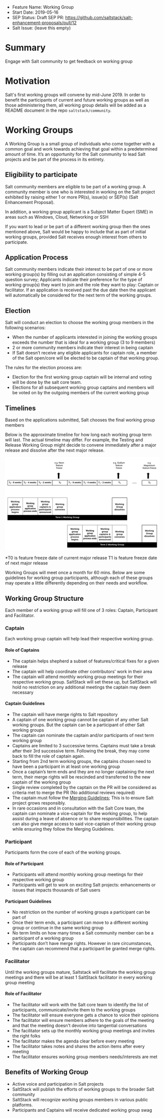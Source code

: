 - Feature Name: Working Group
- Start Date: 2019-05-16
- SEP Status: Draft
SEP PR: https://github.com/saltstack/salt-enhancement-proposals/pull/12
- Salt Issue: (leave this empty)

# Summary
[summary]: #summary

Engage with Salt community to get feedback on working group 

# Motivation
[motivation]: #motivation

Salt's first working groups will convene by mid-June 2019. In order to benefit the participants of current and future working groups as well as those administering them, all working group details will be added as a README document in the repo `saltstack/community`. 

# Working Groups 

A Working Group is a small group of individuals who come together with a common goal and work towards achieving that goal within a predetermined amount of time. It’s an opportunity for the Salt community to lead Salt projects and be part of the process in its entirety. 

## Eligibility to participate 

Salt community members are eligible to be part of a working group. A community member is one who is interested in working on the Salt project exhibited by raising either 1 or more PR(s), issue(s) or SEP(s) (Salt Enhancement Proposal).

In addition, a working group applicant is a Subject Matter Expert (SME) in areas such as Windows, Cloud, Networking or SSH 

If you want to lead or be part of a different working group then the ones mentioned above, Salt would be happy to include that as part of initial working groups, provided Salt receives enough interest from others to participate. 

## Application Process

Salt community members indicate their interest to be part of one or more working group(s) by filling out an application consisting of simple 4-5 question survey; Applicants indicate their preference for the type of working group(s) they want to join and the role they want to play: Captain or facilitator. If an application is received past the due date then the applicant will automatically be considered for the next term of the working groups. 

## Election 

Salt will conduct an election to choose the working group members in the following scenarios: 
- When the number of applicants interested in joining the working groups exceeds the number that is ideal for a working group (3 to 9 members) 
- 2 or more community members indicate their interest in being captain
- If Salt doesn’t receive any eligible applicants for captain role, a member of the Salt open/core will be elected to be captain of that working group. 

The rules for the election process are:  
- Election for the first working group captain will be internal and voting will be done by the salt core team. 
- Elections for all subsequent working group captains and members will be voted on by the outgoing members of the current working group

## Timelines 

Based on the applications submitted, Salt chooses the final working group members 

Below is the approximate timeline for how long each working group term will last. The actual timeline may differ. For example, the Testing and Release Working Group might decide to convene immediately after a major release and dissolve after the next major release. 

![Working Group Timelines](./diagrams/Working-group-timelines.svg)



*T0 is feature freeze date of current major release
 T1 is feature freeze date of next major release


Working Groups will meet once a month for 60 mins. Below are some guidelines for working group participants, although each of these groups may operate a little differently depending on their needs and workflow.

## Working Group Structure  

Each member of a working group will fill one of 3 roles: Captain, Participant and Facilitator. 

### Captain

Each working group captain will help lead their respective working group. 

#### Role of Captains
- The captain helps shepherd a subset of features/critical fixes for a given release
- The captain will help coordinate other contributors' work in their area
- The captain will attend monthly working group meetings for their respective working group. SaltStack will set these up, but SaltStack will hold no restriction on any additional meetings the captain may deem necessary 

#### Captain Guidelines

- The captain will have merge rights to Salt repository
- A captain of one working group cannot be captain of any other Salt working groups. But the captain can be a participant of other Salt working groups 
- The captain can nominate the captain and/or participants of next term working group
- Captains are limited to 3 successive terms. Captains must take a break after their 3rd successive term. Following the break, they may come back to fill the role of captain again.
- Starting from 2nd term working groups, the captains chosen need to have been a participant in at least one working group 
- Once a captain’s term ends and they are no longer captaining the next term, their merge rights will be rescinded and transferred to the new captain of the working group 
- Single review completed by the captain on the PR will be considered as criteria met to merge the PR (No additional reviews required)
- The captain must follow the [Merging Guidelines](https://github.com/saltstack/salt-enhancement-proposals/); This is to ensure Salt project grows responsibly. 
- In rare occasions and in consultation with the Salt Core team, the captain can nominate a vice-captain for the working group, to help assist during a leave of absence or to share responsibilities. The captain can also give merge access to said vice-captain of their working group while ensuring they follow the Merging Guidelines.

 
### Participant

Participants form the core of each of the working groups. 

#### Role of Participant 
- Participants will attend monthly working group meetings for their respective working group 
- Participants will get to work on exciting Salt projects: enhancements or issues that impacts thousands of Salt users

#### Participant Guidelines 
- No restriction on the number of working groups a participant can be part of 
- Once their term ends, a participant can move to a different working group or continue in the same working group 
- No term limits on how many times a Salt community member can be a participant of a working group 
- Participants don’t have merge rights. However in rare circumstances, the captain can recommend that a participant be granted merge rights.


### Facilitator 

Until the working groups mature, Saltstack will facilitate the working group meetings and there will be at least 1 SaltStack facilitator in every working group meeting

#### Role of Facilitator 
- The facilitator will work with the Salt core team to identify the list of participants, communicate/invite them to the working groups 
- The facilitator will ensure everyone gets a chance to voice their opinions
- The facilitator will ensure members adhere to the goals of the meeting and that the meeting doesn't devolve into tangential conversations 
- The facilitator sets up the monthly working group meetings and invites the right folks 
- The facilitator makes the agenda clear before every meeting
- The facilitator takes notes and shares the action items after every meeting 
- The facilitator ensures working group members needs/interests are met 


## Benefits of Working Group 

- Active voice and participation in Salt projects 
- SaltStack will publish the efforts of working groups to the broader Salt community 
- SaltStack will recognize working groups members in various public platforms. 
- Participants and Captains will receive dedicated working group swag

